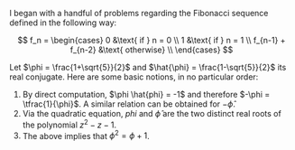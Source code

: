 I began with a handful of problems regarding the Fibonacci sequence defined in the following way:

$$
f_n = \begin{cases}
  0 &\text{ if } n = 0 \\
  1 &\text{ if } n = 1  \\
  f_{n-1} + f_{n-2} &\text{ otherwise} \\
\end{cases}
$$

Let $\phi = \frac{1+\sqrt{5}}{2}$ and $\hat{\phi} = \frac{1-\sqrt{5}}{2}$ its real conjugate. Here are some basic notions, in no particular order:

1. By direct computation, $\phi \hat{phi} = -1$ and therefore $-\phi = \tfrac{1}{\phi}$. A similar relation can be obtained for $-\hat{\phi}$.
2. Via the quadratic equation, $phi$ and $\hat{\phi}$ are the two distinct real roots of the polynomial $z^2 - z -1$.
3. The above implies that $\phi^2 = \phi+1$.
